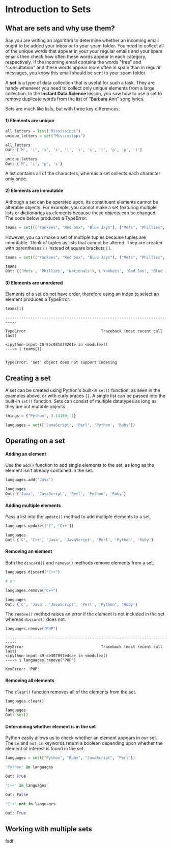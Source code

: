 # Introduction to Sets

## What are sets and why use them?

Say you are writing an algorithm to determine whether an incoming email ought to be added your inbox or to your spam folder. You need to collect all of the unique words that appear in your your regular emails and your spam emails then check how often these words appear in each category, respectively. If the incoming email contains the words "free" and "consultation" and these words appear more often in spam than in regular messages, you know this email should be sent to your spam folder.

A **set** is a type of data collection that is useful for such a task. They are handy whenever you need to collect only unique elements from a large collection. In the **Instant Data Science** lesson, you saw how to use a set to remove duplicate words from the list of “Barbara Ann” song lyrics.

Sets are much like lists, but with three key differences:


#### 1) Elements are unique

```python
all_letters = list("Mississippi")
unique_letters = set("Mississippi")
```

```python
all_letters
Out: ['M', 'i', 's', 's', 'i', 's', 's', 'i', 'p', 'p', 'i']
```

```python
unique_letters
Out: {'M', 'i', 'p', 's'}
```

A list contains all of the characters, whereas a set collects each character only once.


#### 2) Elements are immutable

Although a set can be operated upon, its constituent elements cannot be alterable objects. For example, you cannot make a set featuring multiple lists or dictionaries as elements because these objects can be changed. The code below produces a TypeError:

```python
teams = set((["Yankees", "Red Sox", "Blue Jays"], ["Mets", "Phillies", "Nationals"]))
```

However, you can make a set of multiple tuples because tuples are immutable. Think of tuples as lists that cannot be altered. They are created with parentheses ```()``` instead of square brackets ```[]```.

```python
teams = set((("Yankees", "Red Sox", "Blue Jays"), ("Mets", "Phillies", "Nationals")))

teams
Out: {('Mets', 'Phillies', 'Nationals'), ('Yankees', 'Red Sox', 'Blue Jays')}
```




#### 3) Elements are unordered

Elements of a set do not have order, therefore using an index to select an element produces a TypeError:

```python
teams[1]
```


    ---------------------------------------------------------------------------

    TypeError                                 Traceback (most recent call last)

    <ipython-input-20-5bc081d74201> in <module>()
    ----> 1 teams[1]


    TypeError: 'set' object does not support indexing



## Creating a set

A set can be created using Python's built-in ```set()``` function, as seen in the examples above, or with curly braces ```{}```. A single list can be passed into the built-in ```set()``` function. Sets can consist of multiple datatypes as long as they are not mutable objects.

```python
things = {"Python", 3.14159, 1}

languages = set(['JavaScript', 'Perl', 'Python', 'Ruby'])
```





## Operating on a set


#### Adding an element

Use the ```add()``` function to add single elements to the set, as long as the element isn't already contained in the set.

```python
languages.add("Java")

languages
Out: {'Java', 'JavaScript', 'Perl', 'Python', 'Ruby'}
```


#### Adding multiple elements

Pass a list into the ```update()``` method to add multiple elements to a set.

```python
languages.update(["C", "C++"])

languages
Out: {'C', 'C++', 'Java', 'JavaScript', 'Perl', 'Python', 'Ruby'}
```


#### Removing an element

Both the ```discard()``` and ```remove()``` methods remove elements from a set.

```python
languages.discard("C++")

# or

languages.remove("C++")

languages
Out: {'C', 'Java', 'JavaScript', 'Perl', 'Python', 'Ruby'}
```

The ```remove()``` method raises an error if the element is not included in the set whereas ```discard()``` does not.

```python
languages.remove("PHP")
```

    ---------------------------------------------------------------------------
    KeyError                                  Traceback (most recent call last)
    <ipython-input-49-de307097e4ca> in <module>()
    ----> 1 languages.remove("PHP")

    KeyError: 'PHP'


#### Removing all elements

The ```clear()``` function removes all of the elements from the set.

```python
languages.clear()

languages
Out: set()
```


#### Determining whether element is in the set

Python easily allows us to check whether an element appears in our set. The ```in``` and ```not in``` keywords return a boolean depending upon whether the element of interest is found in the set.

```python
languages = set(["Python", "Ruby", "JavaScript", "Perl"])
```

```python
"Python" in languages

Out: True
```

```python
"C++" in languages

Out: False

"C++" not in languages

Out: True
```





## Working with multiple sets

fsdf
